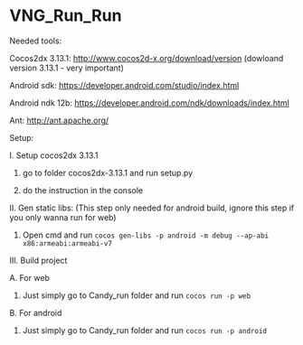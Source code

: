 # VNG_Run_Run

Needed tools:

Cocos2dx 3.13.1: http://www.cocos2d-x.org/download/version (dowloand version 3.13.1 - very important)

Android sdk: https://developer.android.com/studio/index.html

Android ndk 12b: https://developer.android.com/ndk/downloads/index.html

Ant: http://ant.apache.org/

Setup:

I. Setup cocos2dx 3.13.1

1. go to folder cocos2dx-3.13.1 and run setup.py

2. do the instruction in the console

II. Gen static libs: (This step only needed for android build, ignore this step if you only wanna run for web)

1. Open cmd and run `cocos gen-libs -p android -m debug --ap-abi x86:armeabi:armeabi-v7`

III. Build project

A. For web

1. Just simply go to Candy_run folder and run `cocos run -p web`

B. For android

1. Just simply go to Candy_run folder and run `cocos run -p android`
